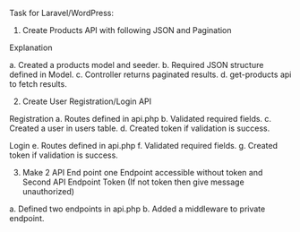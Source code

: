 Task for Laravel/WordPress:

1.	Create Products API with following JSON and Pagination

Explanation

a.	Created a products model and seeder.
b.	Required JSON structure defined in Model.
c.	Controller returns paginated results.
d.	get-products api to fetch results.



2.	Create User Registration/Login API

Registration
a.	Routes defined in api.php
b.	Validated required fields.
c.	Created a user in users table.
d.	Created token if validation is success. 

Login
e.	Routes defined in api.php
f.	Validated required fields.
g.	Created token if validation is success. 



3.	Make 2 API End point one Endpoint accessible without token and Second API Endpoint Token (If not token then give message unauthorized)

a.	Defined two endpoints in api.php
b.	Added a middleware to private endpoint. 
